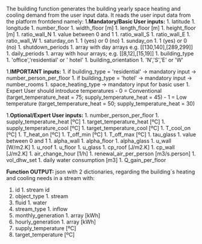 The building function generates the building yearly space heating and cooling demand from the user input data.
It reads the user input data from the platform frontdend namely:
1.**Mandatory/Basic User inputs:**
    1. latitude
    1. longitude
    1. number_floor
    1. width_floor [m]
    1. length_floor [m]
    1. height_floor [m]
    1. ratio_wall_N 1. value between  0 and 1
    1. ratio_wall_S
    1. ratio_wall_E
    1. ratio_wall_W
    1. saturday_on 1. 1 (yes)  or 0 (no)
    1. sunday_on 1. 1 (yes)  or 0 (no)
    1. shutdown_periods 1. array with day arrays e.g. [[130,140],[289,299]]
    1. daily_periods 1. array with hour arrays; e.g. [[8,12],[15,19]]
    1. building_type 1. 'office','residential' or ' hotel'
    1. building_orientation 1. 'N','S','E' or 'W'

1.**IMPORTANT inputs:**
    1. if  building_type = 'residential' -> mandatory input -> number_person_per_floor
    1. if  building_type = 'hotel' -> mandatory input -> number_rooms
    1. space_heating_type -> mandatory input for basic user 1. Expert User should introduce temperatures
        - 0 = Conventional (target_temperature_heat = 75; supply_temperature_heat = 45)
        - 1 = Low temperature (target_temperature_heat = 50; supply_temperature_heat = 30)

1.**Optional/Expert User inputs:**
    1. number_person_per_floor
    1. supply_temperature_heat [ºC]
    1. target_temperature_heat [ºC]
    1. supply_temperature_cool [ºC]
    1. target_temperature_cool [ºC]
    1. T_cool_on [ºC]
    1. T_heat_on [ºC]
    1. T_off_min [ºC]
    1. T_off_max [ºC]
    1. tau_glass 1. value between  0 and 1
    1. alpha_wall
    1. alpha_floor
    1. alpha_glass
    1. u_wall [W/m2.K]
    1. u_roof
    1. u_floor
    1. u_glass
    1. cp_roof [J/m2.K]
    1. cp_wall [J/m2.K]
    1. air_change_hour [1/h]
    1. renewal_air_per_person  [m3/s.person]
    1. vol_dhw_set 1. daily water consumption [m3]
    1. Q_gain_per_floor


**Function OUTPUT:** json with 2 dictionaries, regarding the building´s heating and cooling needs in a stream with:
1. id 1. stream id
1. object_type 1. stream
1. fluid 1. water
1. stream_type 1. inflow
1. monthly_generation 1. array [kWh]
1. hourly_generation 1. array [kWh]
1. supply_temperature [ºC]
1. target_temperature [ºC]

